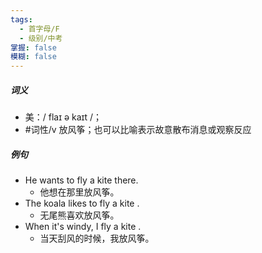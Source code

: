 ```yaml
---
tags:
  - 首字母/F
  - 级别/中考
掌握: false
模糊: false
---
```

##### 词义
- 美：/ flaɪ ə kaɪt /；
- #词性/v  放风筝；也可以比喻表示故意散布消息或观察反应
##### 例句
- He wants to fly a kite there.
	- 他想在那里放风筝。
- The koala likes to fly a kite .
	- 无尾熊喜欢放风筝。
- When it's windy, I fly a kite .
	- 当天刮风的时候，我放风筝。
